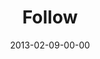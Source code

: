 ---
layout: message
category: message
series: "Follow the Leader"
title: "Follow"
date: 2013-02-09-00-00
message_id: 767
audio: "http://s3.amazonaws.com/crossroads-media/media/legacy/mp3/followtheleader-01.mp3"
audio-duration: "36:28"
program: "http://s3.amazonaws.com/crossroads-media/media/legacy/documents/02_9-10_13Program_LO.pdf"
description: "Chuck talks about how following the leader can change your beliefs
and actions."
video: "https://s3.amazonaws.com/crossroadsvideomessages/followtheleader-01.mp4"
video-duration: "36:32"
video-image: "http://s3.amazonaws.com/crossroads-media/images/legacy/content/followtheleader-01-Still.jpg"
explicit: "N"
---
